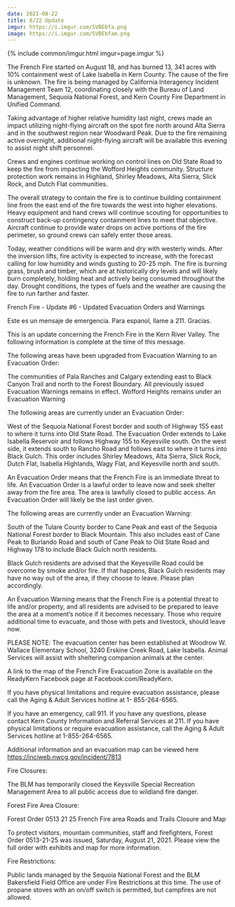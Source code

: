 ```yaml
---
date: 2021-08-22
title: 8/22 Update
imgur: https://i.imgur.com/SVBEbfa.png
image: https://i.imgur.com/SVBEbfam.png
---
```

{% include common/imgur.html imgur=page.imgur %}

The French Fire started on August 18, and has burned 13, 341 acres with 10% containment west of Lake Isabella in Kern County. The cause of the fire is unknown. The fire is being managed by California Interagency Incident Management Team 12, coordinating closely with the Bureau of Land Management, Sequoia National Forest, and Kern County Fire Department in Unified Command.

Taking advantage of higher relative humidity last night, crews made an impact utilizing night-flying aircraft on the spot fire north around Alta Sierra and in the southwest region near Woodward Peak. Due to the fire remaining active overnight, additional night-flying aircraft will be available this evening to assist night shift personnel.

Crews and engines continue working on control lines on Old State Road to keep the fire from impacting the Wofford Heights community. Structure protection work remains in Highland, Shirley Meadows, Alta Sierra, Slick Rock, and Dutch Flat communities.

The overall strategy to contain the fire is to continue building containment line from the east end of the fire towards the west into higher elevations. Heavy equipment and hand crews will continue scouting for opportunities to construct back-up contingency containment lines to meet that objective. Aircraft continue to provide water drops on active portions of the fire perimeter, so ground crews can safely enter those areas.

Today, weather conditions will be warm and dry with westerly winds. After the inversion lifts, fire activity is expected to increase, with the forecast calling for low humidity and winds gusting to 20-25 mph. The fire is burning grass, brush and timber, which are at historically dry levels and will likely burn completely, holding heat and actively being consumed throughout the day. Drought conditions, the types of fuels and the weather are causing the fire to run farther and faster.

French Fire - Update #6 - Updated Evacuation Orders and Warnings

Este es un mensaje de emergencia. Para espanol, llame a 211. Gracias.

This is an update concerning the French Fire in the Kern River Valley. The following information is complete at the time of this message.

The following areas have been upgraded from Evacuation Warning to an Evacuation Order:

The communities of Pala Ranches and Calgary extending east to Black Canyon Trail and north to the Forest Boundary. All previously issued Evacuation Warnings remains in effect. Wofford Heights remains under an Evacuation Warning

The following areas are currently under an Evacuation Order:

West of the Sequoia National Forest border and south of Highway 155 east to where it turns into Old State Road. The Evacuation Order extends to Lake Isabella Reservoir and follows Highway 155 to Keyesville south. On the west side, it extends south to Rancho Road and follows east to where it turns into Black Gulch. This order includes Shirley Meadows, Alta Sierra, Slick Rock, Dutch Flat, Isabella Highlands, Wagy Flat, and Keyesville north and south.

An Evacuation Order means that the French Fire is an immediate threat to life. An Evacuation Order is a lawful order to leave now and seek shelter away from the fire area. The area is lawfully closed to public access. An Evacuation Order will likely be the last order given.

The following areas are currently under an Evacuation Warning:

South of the Tulare County border to Cane Peak and east of the Sequoia National Forest border to Black Mountain. This also includes east of Cane Peak to Burlando Road and south of Cane Peak to Old State Road and Highway 178 to include Black Gulch north residents.

Black Gulch residents are advised that the Keyesville Road could be overcome by smoke and/or fire. If that happens, Black Gulch residents may have no way out of the area, if they choose to leave. Please plan accordingly.

An Evacuation Warning means that the French Fire is a potential threat to life and/or property, and all residents are advised to be prepared to leave the area at a moment’s notice if it becomes necessary. Those who require additional time to evacuate, and those with pets and livestock, should leave now.

PLEASE NOTE: The evacuation center has been established at Woodrow W. Wallace Elementary School, 3240 Erskine Creek Road, Lake Isabella. Animal Services will assist with sheltering companion animals at the center.

A link to the map of the French Fire Evacuation Zone is available on the ReadyKern Facebook page at Facebook.com/ReadyKern.

If you have physical limitations and require evacuation assistance, please call the Aging & Adult Services hotline at 1- 855-264-6565.

If you have an emergency, call 911. If you have any questions, please contact Kern County Information and Referral Services at 211. If you have physical limitations or require evacuation assistance, call the Aging & Adult Services hotline at 1-855-264-6565.

Additional information and an evacuation map can be viewed here https://inciweb.nwcg,gov/incident/7813

Fire Closures:

The BLM has temporarily closed the Keysville Special Recreation Management Area to all public access due to wildland fire danger.

Forest Fire Area Closure:

Forest Order 0513 21 25 French Fire area Roads and Trails Closure and Map

To protect visitors, mountain communities, staff and firefighters, Forest Order 0513-21-25 was issued, Saturday, August 21, 2021. Please view the full order with exhibits and map for more information.

Fire Restrictions:

Public lands managed by the Sequoia National Forest and the BLM Bakersfield Field Office are under Fire Restrictions at this time. The use of propane stoves with an on/off switch is permitted, but campfires are not allowed.
